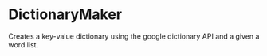 DictionaryMaker
===============

Creates a key-value dictionary using the google dictionary API and a given a word list.